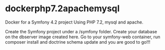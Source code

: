 # dockerphp7.2apachemysql
Docker for a Symfony 4.2 project
Using PHP 7.2, mysql and apache.

Create the Symfony project under a /symfony folder.
Create your database on the dbserver image created here.
Go to your symfony-web container, run composer install and doctrine schema update and you are good to go!!!